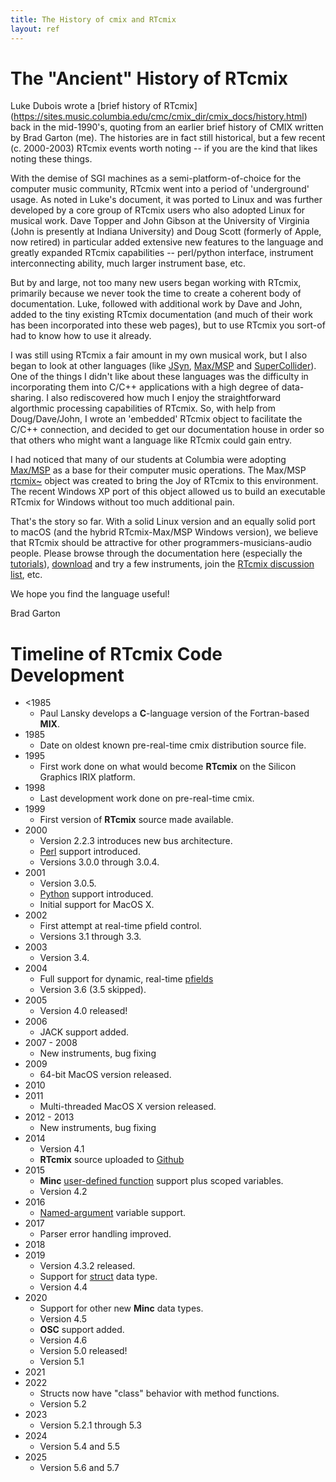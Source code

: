 ```yaml
---
title: The History of cmix and RTcmix
layout: ref
---
```


# <a name=history></a>The "Ancient" History of RTcmix

Luke Dubois wrote a [brief history of RTcmix]
(https://sites.music.columbia.edu/cmc/cmix_dir/cmix_docs/history.html)
back in the mid-1990's, quoting from an earlier brief history of CMIX
written by Brad Garton (me). The histories are in fact still historical, but a
few recent (c. 2000-2003) RTcmix events worth noting -- if you are the
kind that likes noting these things.

With the demise of SGI machines as a semi-platform-of-choice for the
computer music community, RTcmix went into a period of 'underground'
usage. As noted in Luke's document, it was ported to Linux and was
further developed by a core group of RTcmix users who also adopted Linux
for musical work. Dave Topper and John Gibson at the University of
Virginia (John is presently at Indiana University) and Doug Scott
(formerly of Apple, now retired) in particular added extensive new
features to the language and greatly expanded RTcmix capabilities --
perl/python interface, instrument interconnecting ability, much larger
instrument base, etc.

But by and large, not too many new users began working with RTcmix,
primarily because we never took the time to create a coherent body of
documentation. Luke, followed with additional work by Dave and John,
added to the tiny existing RTcmix documentation (and much of their work
has been incorporated into these web pages), but to use RTcmix you
sort-of had to know how to use it already.

I was still using RTcmix a fair amount in my own musical work, but I
also began to look at other languages (like
[JSyn](https://www.softsynth.com/jsyn/),
[Max/MSP](https://www.cycling74.com/products/max) and
[SuperCollider](https://www.audiosynth.com/)). One of the things I didn't
like about these languages was the difficulty in incorporating them into
C/C++ applications with a high degree of data-sharing. I also
rediscovered how much I enjoy the straightforward algorthmic processing
capabilities of RTcmix. So, with help from Doug/Dave/John, I wrote an
'embedded' RTcmix object to facilitate the C/C++ connection, and decided
to get our documentation house in order so that others who might want a
language like RTcmix could gain entry.

I had noticed that many of our students at Columbia were adopting
[Max/MSP](https://www.cycling74.com/products/max) as a base for
their computer music operations. The Max/MSP
[rtcmix\~](../rtcmix_/index.html) object was created to bring the Joy of
RTcmix to this environment. The recent Windows XP port of this object
allowed us to build an executable RTcmix for Windows without too much
additional pain.

That's the story so far. With a solid Linux version and an equally solid
port to macOS (and the hybrid RTcmix-Max/MSP Windows version), we
believe that RTcmix should be attractive for other
programmers-musicians-audio people. Please browse through the
documentation here (especially the
[tutorials](../tutorials/index.html)), [download](../rtcmix/index.html)
and try a few instruments, join the [RTcmix discussion
list](https://listserv.cuit.columbia.edu/scripts/wa.exe?SUBED1=rtcmix-discuss&A=1), etc.

We hope you find the language useful\!

Brad Garton

# <a name=timeline></a>Timeline of RTcmix Code Development

- \<1985
	* Paul Lansky develops a **C**-language version of the Fortran-based **MIX**.
- 1985
	* Date on oldest known pre-real-time cmix distribution source file.
- 1995
	* First work done on what would become **RTcmix** on the Silicon Graphics IRIX platform.
- 1998
	* Last development work done on pre-real-time cmix.
- 1999
	* First version of **RTcmix** source made available.
- 2000
	* Version 2.2.3 introduces new bus architecture.
	* [Perl](../tutorials/perl.html) support introduced.
	* Versions 3.0.0 through 3.0.4.
- 2001
	* Version 3.0.5.
	* [Python](../tutorials/python.html) support introduced.
	* Initial support for MacOS X.
- 2002
	* First attempt at real-time pfield control.
	* Versions 3.1 through 3.3.
- 2003
	* Version 3.4.
- 2004
	* Full support for dynamic, real-time [pfields](../tutorials/pfields.html)
	* Version 3.6 (3.5 skipped).
- 2005
	* Version 4.0 released!
- 2006
	* JACK support added.
- 2007 - 2008
	* New instruments, bug fixing
- 2009
	* 64-bit MacOS version released.
- 2010
- 2011
	* Multi-threaded MacOS X version released.
- 2012 - 2013
	* New instruments, bug fixing
- 2014
	* Version 4.1
	* **RTcmix** source uploaded to [Github](https://github.com/RTcmix)
- 2015
	* **Minc** <a href="../reference/scorefile/Minc.html#minc-functions">user-defined function</a> support plus scoped variables.
	* Version 4.2
- 2016
	* <a href="../reference/scorefile/Minc.html#command-line-named-args">Named-argument</a> variable support.
- 2017
	* Parser error handling improved.
- 2018
- 2019
	* Version 4.3.2 released.
	* Support for <a href="../reference/scorefile/Minc.html#struct">struct</a> data type.
	* Version 4.4
- 2020
	* Support for other new **Minc** data types.
	* Version 4.5
	* **OSC** support added.
	* Version 4.6
	* Version 5.0 released!
	* Version 5.1
- 2021
- 2022
	* Structs now have "class" behavior with method functions.
	* Version 5.2
- 2023
	* Version 5.2.1 through 5.3
- 2024
	* Version 5.4 and 5.5
- 2025
	* Version 5.6 and 5.7

